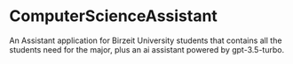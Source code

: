# ComputerScienceAssistant
An Assistant application for Birzeit University students that contains all the students need for the major, plus an ai assistant powered by gpt-3.5-turbo.
